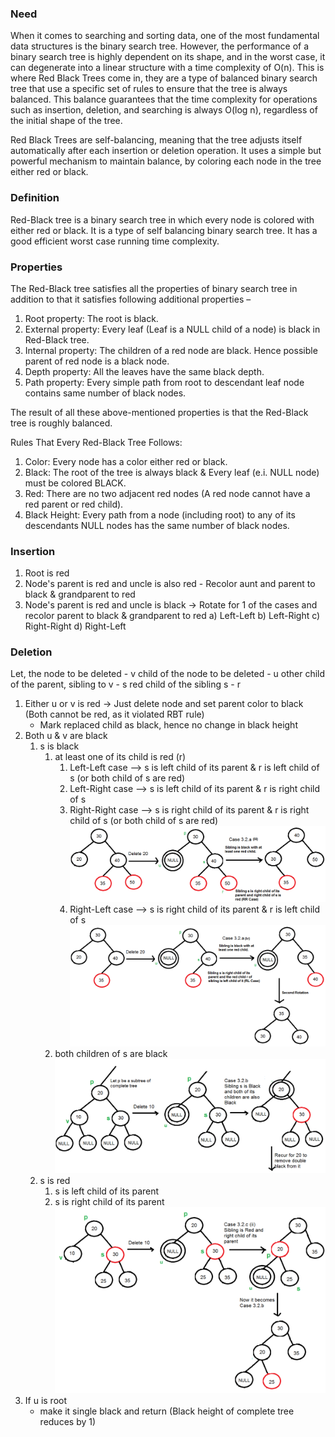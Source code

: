 ### Need

When it comes to searching and sorting data, one of the most fundamental data structures is the binary search tree.
However, the performance of a binary search tree is highly dependent on its shape, and in the worst case, it can
degenerate into a linear structure with a time complexity of O(n). This is where Red Black Trees come in, they are a
type of balanced binary search tree that use a specific set of rules to ensure that the tree is always balanced. This
balance guarantees that the time complexity for operations such as insertion, deletion, and searching is always O(log
n), regardless of the initial shape of the tree.

Red Black Trees are self-balancing, meaning that the tree adjusts itself automatically after each insertion or deletion
operation. It uses a simple but powerful mechanism to maintain balance, by coloring each node in the tree either red or
black.

### Definition

Red-Black tree is a binary search tree in which every node is colored with either red or black. It is a type of self
balancing binary search tree. It has a good efficient worst case running time complexity.

### Properties

The Red-Black tree satisfies all the properties of binary search tree in addition to that it satisfies following
additional properties –

1. Root property: The root is black.
2. External property: Every leaf (Leaf is a NULL child of a node) is black in Red-Black tree.
3. Internal property: The children of a red node are black. Hence possible parent of red node is a black node.
4. Depth property: All the leaves have the same black depth.
5. Path property: Every simple path from root to descendant leaf node contains same number of black nodes.

The result of all these above-mentioned properties is that the Red-Black tree is roughly balanced.

Rules That Every Red-Black Tree Follows:

1. Color: Every node has a color either red or black.
2. Black: The root of the tree is always black & Every leaf (e.i. NULL node) must be colored BLACK.
3. Red: There are no two adjacent red nodes (A red node cannot have a red parent or red child).
4. Black Height: Every path from a node (including root) to any of its descendants NULL nodes has the same number of
   black nodes.

### Insertion

1) Root is red
2) Node's parent is red and uncle is also red - Recolor aunt and parent to black & grandparent to red
3) Node's parent is red and uncle is black -> Rotate for 1 of the cases and recolor parent to black & grandparent to red
   a) Left-Left
   b) Left-Right
   c) Right-Right
   d) Right-Left

### Deletion

Let,
the node to be deleted - v
child of the node to be deleted - u
other child of the parent, sibling to v - s
red child of the sibling s - r

1) Either u or v is red -> Just delete node and set parent color to black (Both cannot be red, as it
   violated RBT rule)
    - Mark replaced child as black, hence no change in black height
2) Both u & v are black
    1) s is black
        1) at least one of its child is red (r)
            1) Left-Left case --> s is left child of its parent & r is left child of s (or both child of s are red)
            2) Left-Right case --> s is left child of its parent & r is right child of s
            3) Right-Right case --> s is right child of its parent & r is right child of s (or both child of s are red)
               ![Right-Right case](rb-delete-1.png)
            4) Right-Left case --> s is right child of its parent & r is left child of s
               ![Right-Left case](rb-delete-2.png)
        2) both children of s are black
           ![sibling children are black](rb-delete-3.png)
    2) s is red
        1) s is left child of its parent
        2) s is right child of its parent
           ![Right case](rb-delete-4.png)
3) If u is root
   - make it single black and return (Black height of complete tree reduces by 1)
